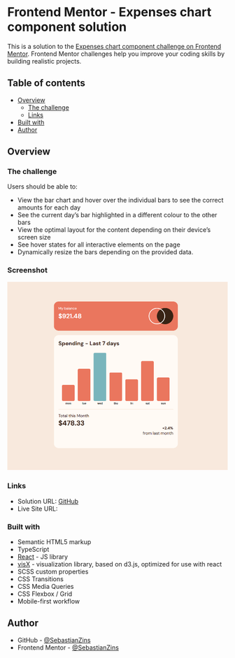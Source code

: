# Frontend Mentor - Expenses chart component solution

This is a solution to the [Expenses chart component challenge on Frontend Mentor](https://www.frontendmentor.io/challenges/expenses-chart-component-e7yJBUdjwt). Frontend Mentor challenges help you improve your coding skills by building realistic projects.

## Table of contents

-   [Overview](#overview)
    -   [The challenge](#the-challenge)
    -   [Links](#links)
-   [Built with](#built-with)
-   [Author](#author)

## Overview

### The challenge

Users should be able to:

-   View the bar chart and hover over the individual bars to see the correct amounts for each day
-   See the current day’s bar highlighted in a different colour to the other bars
-   View the optimal layout for the content depending on their device’s screen size
-   See hover states for all interactive elements on the page
-   Dynamically resize the bars depending on the provided data.

### Screenshot

![Solution Screenshot](./design/solution-screenshot.png)

### Links

-   Solution URL: [GitHub](https://github.com/SebastianZins/Frontend-Mentor_Expenses-chart-component)
-   Live Site URL: [](https://frontend-mentor-expenses-chart-component-liard.vercel.app/)

### Built with

-   Semantic HTML5 markup
-   TypeScript
-   [React](https://reactjs.org/) - JS library
-   [visX](https://airbnb.io/visx) - visualization library, based on d3.js, optimized for use with react
-   SCSS custom properties
-   CSS Transitions
-   CSS Media Queries
-   CSS Flexbox / Grid
-   Mobile-first workflow

## Author

-   GitHub - [@SebastianZins](https://github.com/SebastianZins)
-   Frontend Mentor - [@SebastianZins](https://www.frontendmentor.io/profile/SebastianZins)

